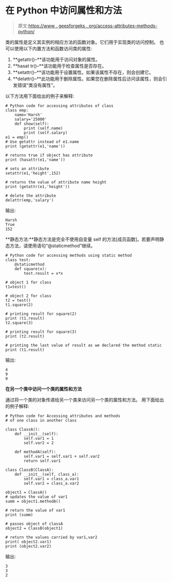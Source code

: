 # 在 Python 中访问属性和方法

> 原文:[https://www . geesforgeks . org/access-attributes-methods-python/](https://www.geeksforgeeks.org/accessing-attributes-methods-python/)

类的属性是定义其实例的相应方法的函数对象。它们用于实现类的访问控制。
也可以使用以下内置方法和函数访问类的属性:

1.  **getattr()–**该功能用于访问对象的属性。
2.  **hasat tr()–**该功能用于检查属性是否存在。
3.  **setattr()–**该功能用于设置属性。如果该属性不存在，则会创建它。
4.  **delattr()–**此功能用于删除属性。如果您在删除属性后访问该属性，则会引发错误“类没有属性”。

以下方法用下面给出的例子来解释:

```
# Python code for accessing attributes of class 
class emp: 
    name='Harsh'
    salary='25000'
    def show(self): 
        print (self.name) 
        print (self.salary) 
e1 = emp() 
# Use getattr instead of e1.name 
print (getattr(e1,'name')) 

# returns true if object has attribute 
print (hasattr(e1,'name')) 

# sets an attribute 
setattr(e1,'height',152) 

# returns the value of attribute name height 
print (getattr(e1,'height')) 

# delete the attribute 
delattr(emp,'salary') 
```

输出:

```
Harsh
True
152
```

**静态方法:**静态方法是完全不使用自变量 self 的方法[成员函数]。若要声明静态方法，请使用语句“@staticmethod”继续。

```
# Python code for accessing methods using static method 
class test: 
    @staticmethod
    def square(x): 
        test.result = x*x 

# object 1 for class 
t1=test() 

# object 2 for class 
t2 = test() 
t1.square(2) 

# printing result for square(2) 
print (t1.result) 
t2.square(3) 

# printing result for square(3) 
print (t2.result) 

# printing the last value of result as we declared the method static 
print (t1.result) 
```

输出:

```
4
9
9
```

**在另一个类中访问一个类的属性和方法**

通过将一个类的对象传递给另一个类来访问另一个类的属性和方法。
用下面给出的例子解释:

```
# Python code for Accessing attributes and methods 
# of one class in another class 

class ClassA(): 
    def __init__(self): 
        self.var1 = 1
        self.var2 = 2

    def methodA(self): 
        self.var1 = self.var1 + self.var2 
        return self.var1 

class ClassB(ClassA): 
    def __init__(self, class_a): 
        self.var1 = class_a.var1 
        self.var2 = class_a.var2 

object1 = ClassA() 
# updates the value of var1 
summ = object1.methodA() 

# return the value of var1 
print (summ) 

# passes object of classA 
object2 = ClassB(object1) 

# return the values carried by var1,var2 
print( object2.var1)
print (object2.var2) 
```

输出:

```
3
3
2
```